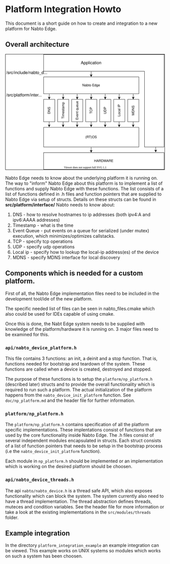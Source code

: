
# Platform Integration Howto

This document is a short guide on how to create and integration to a
new platform for Nabto Edge.

## Overall architecture

<p align="center">
<img border="1" src="images/platform_integration_overview.svg">
</p>

Nabto Edge needs to know about the underlying platform it is running on.
The way to "inform" Nabto Edge about this platform is to implement a list
of functions and supply Nabto Edge with these functions. The list consists of
a list of functions defined in .h files and function pointers that are supplied to 
Nabto Edge via setup of structs.
Details on these structs can be found in **src/platform/interface/**
Nabto needs to know about: 

1. DNS - how to resolve hostnames to ip addresses (both ipv4:A and ipv6:AAAA addresses)
2. Timestamp - what is the time
3. Event Queue - put events on a queue for serialized (under mutex) execution, which minimizes/optimizes callstacks.
4. TCP - specify tcp operations
5. UDP - specify udp operations
6. Local ip - specify how to lookup the local-ip address(es) of the device
7. MDNS - specify MDNS interface for local discovery




## Components which is needed for a custom platform.

First of all, the Nabto Edge implementation files need to be included in the
development tool/ide of the new platform.

The specific needed list of files can be seen in nabto_files.cmake which also could be
used for IDEs capable of using cmake.

Once this is done, the Nabt Edge system needs to be supplied with knowledge of the platform/hardware it is running on.
3 major files need to be examined for this.


### `api/nabto_device_platform.h`

This file contains 3 functions: an init, a deinit and a stop
function. That is, functions needed for bootstrap and teardown of the system.
These functions are called when a device is created,
destroyed and stopped. 

The purpose of these functions is to setup the
`platform/np_platform.h` (described later) structs and to provide the overall functionality which
is required to run such a platform. The actual initialization of the platform happens from the
`nabto_device_init_platform` function. See `doc/np_platform.md` and the header file for further
information.

### `platform/np_platform.h`

The `platform/np_platform.h` contains specification of all the platform specific implementations.
These implentations consist of functions that are used by the core functionality inside Nabto Edge.
The .h files consist of several independent modules encapsulated in structs.
Each struct consists of a list of function pointers that needs to be setup in the bootstrap process (i.e the `nabto_device_init_platform` function).

Each module in `np_platform.h` should be implemented or an implementation which
is working on the desired platform should be choosen. 

### `api/nabto_device_threads.h`

The api `nabto/nabto_device.h` is a thread safe API, which also
exposes functionality which can block the system. The system currently 
also need to have a thread implementation. The thread
abstraction defines threads, muteces and condition variables. See
the header file for more information or take a look at the existing
implementations in the `src/modules/threads` folder.

## Example integration

In the directory `platform_integration_example` an example integration can be viewed. This example works on UNIX systems so
modules which works on such a system has been choosen. 

